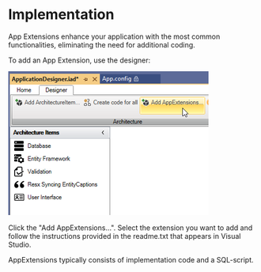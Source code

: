 # Implementation

App Extensions enhance your application with the most common functionalities, eliminating the need for additional coding.

To add an App Extension, use the designer:

![alt text](media/index.png)

Click the "Add AppExtensions...". Select the extension you want to add and follow the instructions provided in the readme.txt that appears in Visual Studio.

AppExtensions typically consists of implementation code and a SQL-script.